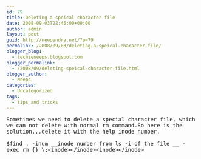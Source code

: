 ```yaml
---
id: 79
title: Deleting a speical character file
date: 2008-09-03T22:45:00+00:00
author: admin
layout: post
guid: http://neependra.net/?p=79
permalink: /2008/09/03/deleting-a-speical-character-file/
blogger_blog:
  - techieneeps.blogspot.com
blogger_permalink:
  - /2008/09/deleting-speical-character-file.html
blogger_author:
  - Neeps
categories:
  - Uncategorized
tags:
  - tips and tricks
---
```

<pre wrap="">Sometimes we need to delete a <span style="background-color: rgb(255, 255, 0);" name="textmarker_3" id="textmarked_2"></span>special <span style="background-color: rgb(255, 255, 0);" name="textmarker_2" id="textmarked_1"></span><span style="background-color: rgb(255, 255, 0);" name="textmarker_1" id="textmarked_0"></span>character file, which we can not delete with normal rm command.So here is the solution...delete it with the help inode number.<span style="background-color: rgb(255, 255, 0);" name="textmarker_19" id="textmarked_18"></span><span style="background-color: rgb(255, 255, 0);" name="textmarker_18" id="textmarked_17"></span><span style="background-color: rgb(255, 255, 0);" name="textmarker_17" id="textmarked_16"></span><span style="background-color: rgb(255, 255, 0);" name="textmarker_16" id="textmarked_15"></span><span style="background-color: rgb(255, 255, 0);" name="textmarker_15" id="textmarked_14"></span><span style="background-color: rgb(255, 255, 0);" name="textmarker_14" id="textmarked_13"></span><br /><span style="background-color: rgb(255, 255, 0);" name="textmarker_13" id="textmarked_12"></span><span style="background-color: rgb(255, 255, 0);" name="textmarker_12" id="textmarked_11"></span><span style="background-color: rgb(255, 255, 0);" name="textmarker_11" id="textmarked_10"></span><span style="background-color: rgb(255, 255, 0);" name="textmarker_10" id="textmarked_9"></span><span style="background-color: rgb(255, 255, 0);" name="textmarker_9" id="textmarked_8"></span><span style="background-color: rgb(255, 255, 0);" name="textmarker_8" id="textmarked_7"></span><span style="background-color: rgb(255, 255, 0);" name="textmarker_7" id="textmarked_6"></span><span style="background-color: rgb(255, 255, 0);" name="textmarker_6" id="textmarked_5"></span><span style="background-color: rgb(255, 255, 0);" name="textmarker_5" id="textmarked_4"></span><span style="background-color: rgb(255, 255, 0);" name="textmarker_4" id="textmarked_3"></span><br />$find . -inum __inode number from ls -i of the file __ -exec rm {} \;&lt;inode>&lt;/inode>&lt;inode>&lt;/inode></pre>